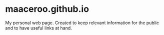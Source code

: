 # maaceroo.github.io
My personal web page.
Created to keep relevant information for the public and to have useful links at hand.
